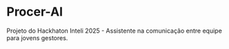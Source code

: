 # Procer-AI
Projeto do Hackhaton Inteli 2025 - Assistente na comunicação entre equipe para jovens gestores.
